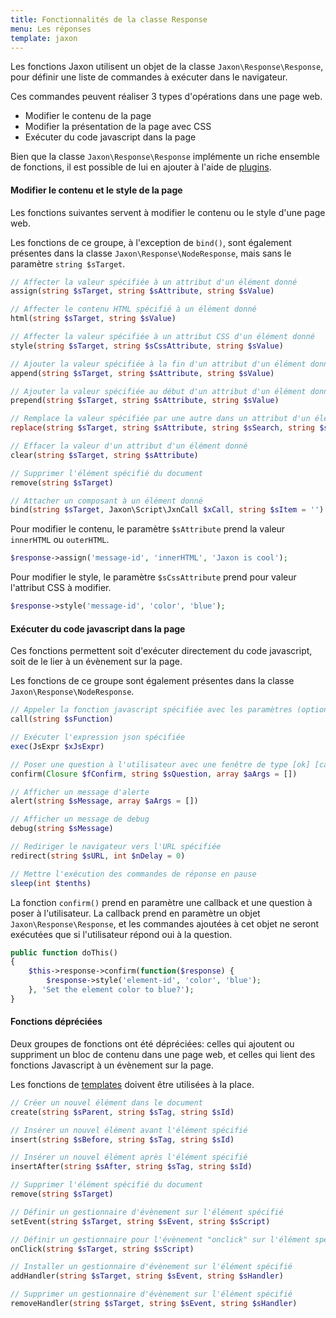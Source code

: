 ```yaml
---
title: Fonctionnalités de la classe Response
menu: Les réponses
template: jaxon
---
```


Les fonctions Jaxon utilisent un objet de la classe `Jaxon\Response\Response`, pour définir une liste de commandes à exécuter dans le navigateur.

Ces commandes peuvent réaliser 3 types d'opérations dans une page web.
- Modifier le contenu de la page
- Modifier la présentation de la page avec CSS
- Exécuter du code javascript dans la page

Bien que la classe `Jaxon\Response\Response` implémente un riche ensemble de fonctions, il est possible de lui en ajouter à l'aide de [plugins](../plugins).

#### Modifier le contenu et le style de la page

Les fonctions suivantes servent à modifier le contenu ou le style d'une page web.

Les fonctions de ce groupe, à l'exception de `bind()`, sont également présentes dans la classe `Jaxon\Response\NodeResponse`, mais sans le paramètre `string $sTarget`.

```php
// Affecter la valeur spécifiée à un attribut d'un élément donné
assign(string $sTarget, string $sAttribute, string $sValue)

// Affecter le contenu HTML spécifié à un élément donné
html(string $sTarget, string $sValue)

// Affecter la valeur spécifiée à un attribut CSS d'un élément donné
style(string $sTarget, string $sCssAttribute, string $sValue)

// Ajouter la valeur spécifiée à la fin d'un attribut d'un élément donné
append(string $sTarget, string $sAttribute, string $sValue)

// Ajouter la valeur spécifiée au début d'un attribut d'un élément donné
prepend(string $sTarget, string $sAttribute, string $sValue)

// Remplace la valeur spécifiée par une autre dans un attribut d'un élément donné
replace(string $sTarget, string $sAttribute, string $sSearch, string $sValue)

// Effacer la valeur d'un attribut d'un élément donné
clear(string $sTarget, string $sAttribute)

// Supprimer l'élément spécifié du document
remove(string $sTarget)

// Attacher un composant à un élément donné
bind(string $sTarget, Jaxon\Script\JxnCall $xCall, string $sItem = '')
```

Pour modifier le contenu, le paramètre `$sAttribute` prend la valeur `innerHTML` ou `outerHTML`.

```php
$response->assign('message-id', 'innerHTML', 'Jaxon is cool');
```

Pour modifier le style, le paramètre `$sCssAttribute` prend pour valeur l'attribut CSS à modifier.

```php
$response->style('message-id', 'color', 'blue');
```

#### Exécuter du code javascript dans la page

Ces fonctions permettent soit d'exécuter directement du code javascript, soit de le lier à un évènement sur la page.

Les fonctions de ce groupe sont également présentes dans la classe `Jaxon\Response\NodeResponse`.

```php
// Appeler la fonction javascript spécifiée avec les paramètres (optionnels) donnés
call(string $sFunction)

// Exécuter l'expression json spécifiée
exec(JsExpr $xJsExpr)

// Poser une question à l'utilisateur avec une fenêtre de type [ok] [cancel]
confirm(Closure $fConfirm, string $sQuestion, array $aArgs = [])

// Afficher un message d'alerte
alert(string $sMessage, array $aArgs = [])

// Afficher un message de debug
debug(string $sMessage)

// Rediriger le navigateur vers l'URL spécifiée
redirect(string $sURL, int $nDelay = 0)

// Mettre l'exécution des commandes de réponse en pause
sleep(int $tenths)
```

La fonction `confirm()` prend en paramètre une callback et une question à poser à l'utilisateur.
La callback prend en paramètre un objet `Jaxon\Response\Response`, et les commandes ajoutées à cet objet ne seront exécutées que si l'utilisateur répond oui à la question.

```php
public function doThis()
{
    $this->response->confirm(function($response) {
        $response->style('element-id', 'color', 'blue');
    }, 'Set the element color to blue?');
}
```

#### Fonctions dépréciées

Deux groupes de fonctions ont été dépréciées: celles qui ajoutent ou suppriment un bloc de contenu dans une page web, et celles qui lient des fonctions Javascript à un évènement sur la page.

Les fonctions de [templates](../../features/templates.html) doivent être utilisées à la place.

```php
// Créer un nouvel élément dans le document
create(string $sParent, string $sTag, string $sId)

// Insérer un nouvel élément avant l'élément spécifié
insert(string $sBefore, string $sTag, string $sId)

// Insérer un nouvel élément après l'élément spécifié
insertAfter(string $sAfter, string $sTag, string $sId)

// Supprimer l'élément spécifié du document
remove(string $sTarget)
```

```php
// Définir un gestionnaire d'évènement sur l'élément spécifié
setEvent(string $sTarget, string $sEvent, string $sScript)

// Définir un gestionnaire pour l'évènement "onclick" sur l'élément spécifié
onClick(string $sTarget, string $sScript)

// Installer un gestionnaire d'évènement sur l'élément spécifié
addHandler(string $sTarget, string $sEvent, string $sHandler)

// Supprimer un gestionnaire d'évènement sur l'élément spécifié
removeHandler(string $sTarget, string $sEvent, string $sHandler)
```
